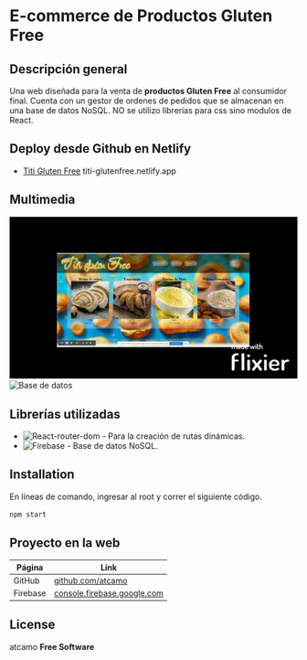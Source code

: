 # E-commerce de Productos Gluten Free

## Descripción general

Una web diseñada para la venta de **productos Gluten Free** al consumidor final. Cuenta con un gestor de ordenes de pedidos que se almacenan en una base de datos NoSQL. NO se utilizo librerias para css sino modulos de React.

## Deploy desde Github en Netlify

- [Titi Gluten Free](titi-glutenfree.netlify.app)
titi-glutenfree.netlify.app

## Multimedia

![Video de la Web](./src/assets/Web_react.gif)
![Base de datos](./src/assets/firebase_react.png)

## Librerías utilizadas

- ![React-router-dom](https://reactrouter.com/en/main) - Para la creación de rutas dinámicas.
- ![Firebase](https://firebase.google.com/) - Base de datos NoSQL.

## Installation

En líneas de comando, ingresar al root y correr el siguiente código.

```sh
npm start
```

## Proyecto en la web

| Página   | Link                                                                                                                                                    |
| -------- | ------------------------------------------------------------------------------------------------------------------------------------------------------- |
| GitHub   | [github.com/atcamo]([(https://github.com/atcamo/CreateTiti)])                                                           |
| Firebase | [console.firebase.google.com]([https://console.firebase.google.com/u/0/project/react-coderhouse-91364/firestore/data/~2Fcategorias~2Fclasicas?hl=es-419](https://console.firebase.google.com/u/0/project/titi-37a43/firestore/data/~2Fproduct~2Fiz6nHncSWkStUxQpfeze?hl=es-419)) |

## License

atcamo
**Free Software**